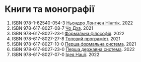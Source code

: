 # Книги та монографії

1. ISBN 978-1-62540-054-3 <a href="https://axiosis.github.io/books/nendro/index.pdf">Ньондро Лонгчен Нінгтік</a>. 2022
2. ISBN 978-617-8027-08-7 <a href="https://axiosis.github.io/books/monk/texts/monk.pdf">Чо Дха</a>. 2021
3. ISBN 978-617-8027-23-1 <a href="https://axiosis.github.io/books/fp/fp.pdf">Формальна філософія</a>. 2022
4. ISBN 978-617-8027-27-8 <a href="https://axiosis.github.io/books/top/texts/top.pdf">Топовий програміст</a>. 2021
5. ISBN 978-617-8027-10-0 <a href="https://axiosis.github.io/books/axio/axio.pdf">Перша формальна система</a>. 2021
6. ISBN 978-617-8027-23-0 <a href="https://axiosis.github.io/books/sep/sep.pdf">Перша державна система</a>. 2022
7. ISBN 978-617-8027-07-0 <a href="https://axiosis.github.io/books/azov/texts/idea.pdf">Ідея Нації</a>. 2022

